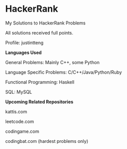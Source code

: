 # HackerRank
My Solutions to HackerRank Problems

All solutions received full points.

Profile: justintteng

**Languages Used**

General Problems: Mainly C++, some Python

Language Specific Problems: C/C++/Java/Python/Ruby

Functional Programming: Haskell

SQL: MySQL

**Upcoming Related Repositories**

kattis.com

leetcode.com

codingame.com

codingbat.com (hardest problems only)
